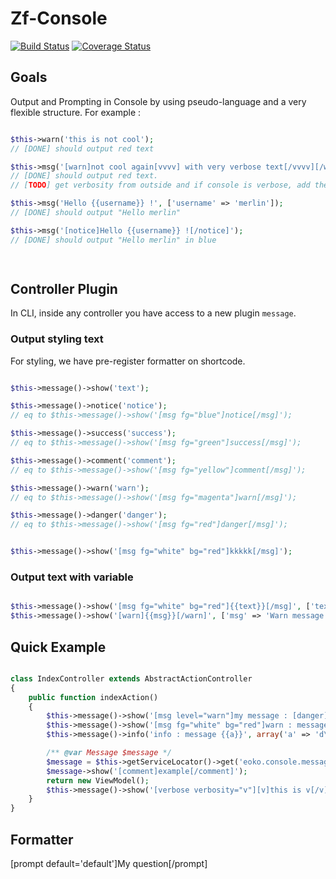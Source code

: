 # Zf-Console

[![Build Status](https://travis-ci.org/iam-merlin/zf-console.svg?branch=master)](https://travis-ci.org/iam-merlin/zf-console)
[![Coverage Status](https://coveralls.io/repos/iam-merlin/zf-console/badge.svg)](https://coveralls.io/r/iam-merlin/zf-console)

## Goals

Output and Prompting in Console by using pseudo-language and a very flexible structure. For example :

```PHP

$this->warn('this is not cool');
// [DONE] should output red text

$this->msg('[warn]not cool again[vvvv] with very verbose text[/vvvv][/warn]');
// [DONE] should output red text.
// [TODO] get verbosity from outside and if console is verbose, add the vvvv text

$this->msg('Hello {{username}} !', ['username' => 'merlin']);
// [DONE] should output "Hello merlin"

$this->msg('[notice]Hello {{username}} ![/notice]');
// [DONE] should output "Hello merlin" in blue

   
```

## Controller Plugin

In CLI, inside any controller you have access to a new plugin `message`.

### Output styling text

For styling, we have pre-register formatter on shortcode.
 
 ```PHP
 
$this->message()->show('text');

$this->message()->notice('notice');
// eq to $this->message()->show('[msg fg="blue"]notice[/msg]');

$this->message()->success('success');
// eq to $this->message()->show('[msg fg="green"]success[/msg]');

$this->message()->comment('comment');
// eq to $this->message()->show('[msg fg="yellow"]comment[/msg]');

$this->message()->warn('warn');
// eq to $this->message()->show('[msg fg="magenta"]warn[/msg]');

$this->message()->danger('danger');
// eq to $this->message()->show('[msg fg="red"]danger[/msg]');


$this->message()->show('[msg fg="white" bg="red"]kkkkk[/msg]');
 
 ```

### Output text with variable
 
 ```PHP
 
$this->message()->show('[msg fg="white" bg="red"]{{text}}[/msg]', ['text' => 'My custom text']);
$this->message()->show('[warn]{{msg}}[/warn]', ['msg' => 'Warn message']);
 
 ```


## Quick Example

```PHP

class IndexController extends AbstractActionController
{
    public function indexAction()
    {
        $this->message()->show('[msg level="warn"]my message : [danger]{{message}}[/danger][/msg]', array('message' => '[danger]wololo[/danger]'));
        $this->message()->show('[msg fg="white" bg="red"]warn : message {{a}}[/msg]', array('a' => 'd\'exemple!'));
        $this->message()->info('info : message {{a}}', array('a' => 'd\'exemple!'));

        /** @var Message $message */
        $message = $this->getServiceLocator()->get('eoko.console.message');
        $message->show('[comment]example[/comment]');
        return new ViewModel();
        $this->message()->show('[verbose verbosity="v"][v]this is v[/v] not [vv]vv[/vv][/verbose]');
    }
}

```


## Formatter

[prompt default='default']My question[/prompt]
